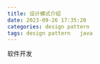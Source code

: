 ```yaml
---
title: 设计模式介绍
date: 2023-09-26 17:35:20
categories: design pattern
tags: design pattern   java
---
```


软件开发
